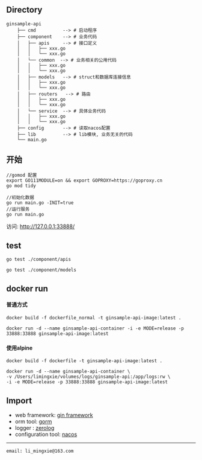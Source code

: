 ## Directory

```
ginsample-api 
    ├── cmd          --> # 启动程序
    ├── component    --> # 业务代码
    │   ├── apis     --> # 接口定义
    │   │   ├── xxx.go
    │   │   └── xxx.go
    │   └── common  --> # 业务相关的公用代码
    │   │   ├── xxx.go
    │   │   └── xxx.go
    │   ├── models   --> # struct和数据库连接信息
    │   │   ├── xxx.go
    │   │   └── xxx.go
    │   ├── routers   --> # 路由
    │   │   ├── xxx.go
    │   │   └── xxx.go
    │   └── service  --> # 具体业务代码
    │   │   ├── xxx.go
    │   │   └── xxx.go
    ├── config       --> # 读取nacos配置
    ├── lib          --> # lib模块, 业务无关的代码
    └── main.go
```

## 开始

```
//gomod 配置
export GO111MODULE=on && export GOPROXY=https://goproxy.cn
go mod tidy

//初始化数据
go run main.go -INIT=true 
//运行服务
go run main.go
```

访问: <http://127.0.0.1:33888/>

## test

```
go test ./component/apis

go test ./component/models
```

## docker run

#### 普通方式

```
docker build -f dockerfile_normal -t ginsample-api-image:latest .

docker run -d --name ginsample-api-container -i -e MODE=release -p 33888:33888 ginsample-api-image:latest
```

#### 使用alpine

```
docker build -f dockerfile -t ginsample-api-image:latest .

docker run -d --name ginsample-api-container \
-v /Users/limingxie/volumes/logs/ginsample-api:/app/logs:rw \
-i -e MODE=release -p 33888:33888 ginsample-api-image:latest
```

## Import

- web framework: [gin framework](https://github.com/gin-gonic/gin)
- orm tool: [gorm](https://gorm.io/)
- logger : [zerolog](https://github.com/rs/zerolog)
- configuration tool: [nacos](https://github.com/nacos-group/nacos-sdk-go)

----------------------------------------------

`email: li_mingxie@163.com`
